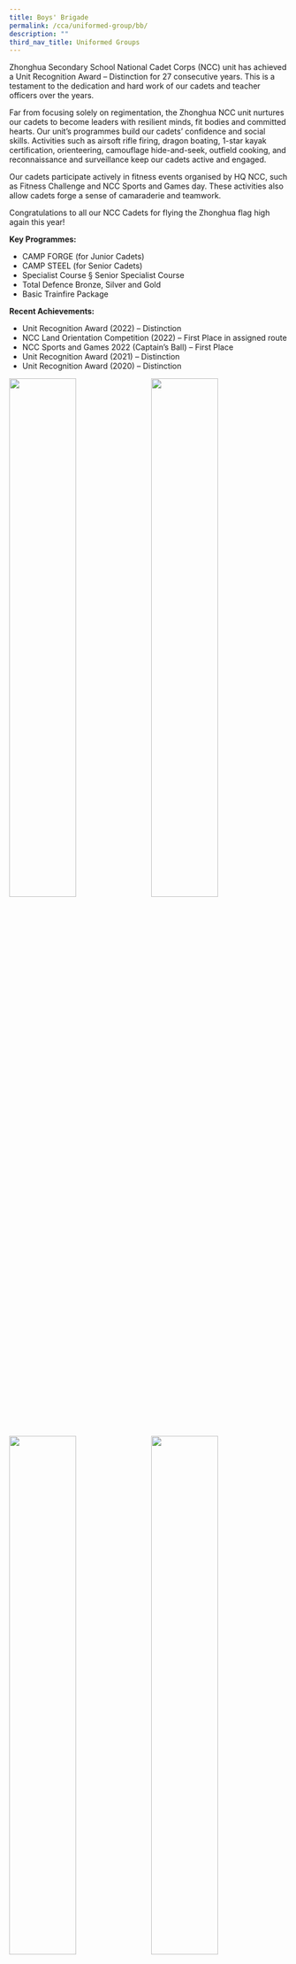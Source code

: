 ```yaml
---
title: Boys' Brigade
permalink: /cca/uniformed-group/bb/
description: ""
third_nav_title: Uniformed Groups
---
```

Zhonghua Secondary School National Cadet Corps (NCC) unit has achieved a Unit Recognition Award – Distinction for 27 consecutive years. This is a testament to the dedication and hard work of our cadets and teacher officers over the years.

Far from focusing solely on regimentation, the Zhonghua NCC unit nurtures our cadets to become leaders with resilient minds, fit bodies and committed hearts. Our unit’s programmes build our cadets’ confidence and social skills. Activities such as airsoft rifle firing, dragon boating, 1-star kayak certification, orienteering, camouflage hide-and-seek, outfield cooking, and reconnaissance and surveillance keep our cadets active and engaged.

Our cadets participate actively in fitness events organised by HQ NCC, such as Fitness Challenge and NCC Sports and Games day. These activities also allow cadets forge a sense of camaraderie and teamwork.

Congratulations to all our NCC Cadets for flying the Zhonghua flag high again this year!

**Key Programmes:**
* CAMP FORGE (for Junior Cadets)
* CAMP STEEL (for Senior Cadets)
* Specialist Course § Senior Specialist Course
* Total Defence Bronze, Silver and Gold
* Basic Trainfire Package

**Recent Achievements:**
* Unit Recognition Award (2022) – Distinction
* NCC Land Orientation Competition (2022) – First Place in assigned route
* NCC Sports and Games 2022 (Captain’s Ball) – First Place
* Unit Recognition Award (2021) – Distinction
* Unit Recognition Award (2020) – Distinction

<img src="" style="width:49%" align="left">
<img src="" style="width:49%" align="right">

<br clear="left">

<img src="" style="width:49%" align="left">
<img src="" style="width:49%" align="right">

Please click on [this link](https://www.zhonghuasec.moe.edu.sg/cca/schedule/) for CCA schedule and contact details of CCA teachers.
